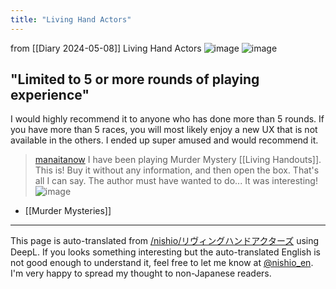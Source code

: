 ```yaml
---
title: "Living Hand Actors"
---
```


from  [[Diary 2024-05-08]]
Living Hand Actors
![image](https://gyazo.com/7f6d5f396dc3ea68f5d04884113bee84/thumb/1000)
![image](https://gyazo.com/ba98dc96cc0c2b4b40d9f12c622e2601/thumb/1000)

## "Limited to 5 or more rounds of playing experience"

I would highly recommend it to anyone who has done more than 5 rounds.
If you have more than 5 races, you will most likely enjoy a new UX that is not available in the others.
I ended up super amused and would recommend it.

> [manaitanow](https://twitter.com/manaitanow/status/1788510564467269767/photo/1) I have been playing Murder Mystery [[Living Handouts]]. This is! Buy it without any information, and then open the box. That's all I can say. The author must have wanted to do...
>  It was interesting!
>  ![image](https://pbs.twimg.com/media/GNIQ4KRb0AAmDlQ?format=jpg&name=large#.png)

- [[Murder Mysteries]]

---
This page is auto-translated from [/nishio/リヴィングハンドアクターズ](https://scrapbox.io/nishio/リヴィングハンドアクターズ) using DeepL. If you looks something interesting but the auto-translated English is not good enough to understand it, feel free to let me know at [@nishio_en](https://twitter.com/nishio_en). I'm very happy to spread my thought to non-Japanese readers.